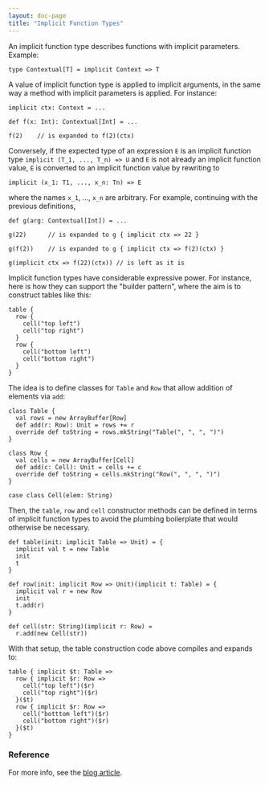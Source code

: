 ```yaml
---
layout: doc-page
title: "Implicit Function Types"
---
```


An implicit function type describes functions with implicit parameters. Example:

    type Contextual[T] = implicit Context => T

A value of implicit function type is applied to implicit arguments, in
the same way a method with implicit parameters is applied. For instance:

    implicit ctx: Context = ...

    def f(x: Int): Contextual[Int] = ...

    f(2)    // is expanded to f(2)(ctx)

Conversely, if the expected type of an expression `E` is an implicit
function type `implicit (T_1, ..., T_n) => U` and `E` is not already an
implicit function value, `E` is converted to an implicit function value
by rewriting to

    implicit (x_1: T1, ..., x_n: Tn) => E

where the names `x_1`, ..., `x_n` are arbitrary. For example, continuing
with the previous definitions,

    def g(arg: Contextual[Int]) = ...

    g(22)      // is expanded to g { implicit ctx => 22 }

    g(f(2))    // is expanded to g { implicit ctx => f(2)(ctx) }

    g(implicit ctx => f(22)(ctx)) // is left as it is

Implicit function types have considerable expressive power. For
instance, here is how they can support the "builder pattern", where
the aim is to construct tables like this:

    table {
      row {
        cell("top left")
        cell("top right")
      }
      row {
        cell("bottom left")
        cell("bottom right")
      }
    }

The idea is to define classes for `Table` and `Row` that allow
addition of elements via `add`:

    class Table {
      val rows = new ArrayBuffer[Row]
      def add(r: Row): Unit = rows += r
      override def toString = rows.mkString("Table(", ", ", ")")
    }

    class Row {
      val cells = new ArrayBuffer[Cell]
      def add(c: Cell): Unit = cells += c
      override def toString = cells.mkString("Row(", ", ", ")")
    }

    case class Cell(elem: String)

Then, the `table`, `row` and `cell` constructor methods can be defined
in terms of implicit function types to avoid the plumbing boilerplate
that would otherwise be necessary.

    def table(init: implicit Table => Unit) = {
      implicit val t = new Table
      init
      t
    }

    def row(init: implicit Row => Unit)(implicit t: Table) = {
      implicit val r = new Row
      init
      t.add(r)
    }

    def cell(str: String)(implicit r: Row) =
      r.add(new Cell(str))

With that setup, the table construction code above compiles and expands to:

    table { implicit $t: Table =>
      row { implicit $r: Row =>
        cell("top left")($r)
        cell("top right")($r)
      }($t)
      row { implicit $r: Row =>
        cell("botttom left")($r)
        cell("bottom right")($r)
      }($t)
    }

### Reference

For more info, see the [blog article](https://www.scala-lang.org/blog/2016/12/07/implicit-function-types.html).
